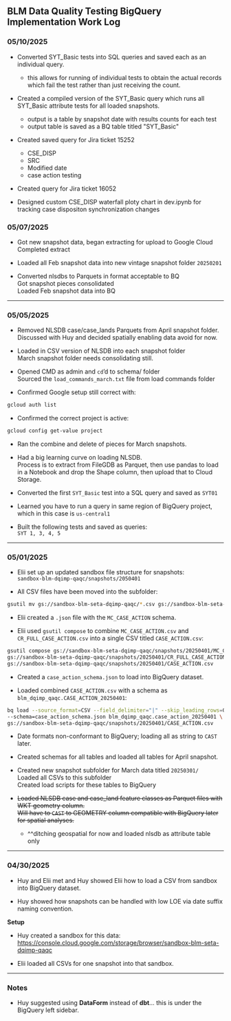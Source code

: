 ## BLM Data Quality Testing BigQuery Implementation Work Log

### 05/10/2025

* Converted SYT_Basic tests into SQL queries and saved each as an individual query.
    * this allows for running of individual tests to obtain the actual records which fail the test rather than just receiving the count.

* Created a compiled version of the SYT_Basic query which runs all SYT_Basic attribute tests for all loaded snapshots.
    * output is a table by snapshot date with results counts for each test
    * output table is saved as a BQ table titled "SYT_Basic"

* Created saved query for Jira ticket 15252
    * CSE_DISP 
    * SRC
    * Modified date 
    * case action testing

* Created query for Jira ticket 16052

* Designed custom CSE_DISP waterfall ploty chart in dev.ipynb for tracking case dispositon synchronization changes

### 05/07/2025

* Got new snapshot data, began extracting for upload to Google Cloud  
Completed extract

* Loaded all Feb snapshot data into new vintage snapshot folder `20250201`

* Converted nlsdbs to Parquets in format acceptable to BQ  
Got snapshot pieces consolidated  
Loaded Feb snapshot data into BQ

---

### 05/05/2025

* Removed NLSDB case/case_lands Parquets from April snapshot folder. Discussed with Huy and decided spatially enabling data avoid for now.

* Loaded in CSV version of NLSDB into each snapshot folder  
March snapshot folder needs consolidating still.

* Opened CMD as admin and `cd`’d to schema/ folder  
Sourced the `load_commands_march.txt` file from load commands folder

* Confirmed Google setup still correct with:

```bash
gcloud auth list
```

* Confirmed the correct project is active:

```bash
gcloud config get-value project
```

* Ran the combine and delete of pieces for March snapshots.

* Had a big learning curve on loading NLSDB.  
Process is to extract from FileGDB as Parquet, then use pandas to load in a Notebook and drop the Shape column, then upload that to Cloud Storage.

* Converted the first `SYT_Basic` test into a SQL query and saved as `SYT01`

* Learned you have to run a query in same region of BigQuery project, which in this case is `us-central1`

* Built the following tests and saved as queries:  
`SYT 1, 3, 4, 5`

---

### 05/01/2025

* Elii set up an updated sandbox file structure for snapshots:  
`sandbox-blm-dqimp-qaqc/snapshots/2050401`

* All CSV files have been moved into the subfolder:

```bash
gsutil mv gs://sandbox-blm-seta-dqimp-qaqc/*.csv gs://sandbox-blm-seta-dqimp-qaqc/snapshots/20250401/
```

* Elii created a `.json` file with the `MC_CASE_ACTION` schema.

* Elii used `gsutil compose` to combine `MC_CASE_ACTION.csv` and `CR_FULL_CASE_ACTION.csv` into a single CSV titled `CASE_ACTION.csv`:

```bash
gsutil compose gs://sandbox-blm-seta-dqimp-qaqc/snapshots/20250401/MC_CASE_ACTION.csv \
gs://sandbox-blm-seta-dqimp-qaqc/snapshots/20250401/CR_FULL_CASE_ACTION.csv \
gs://sandbox-blm-seta-dqimp-qaqc/snapshots/20250401/CASE_ACTION.csv
```

* Created a `case_action_schema.json` to load into BigQuery dataset.

* Loaded combined `CASE_ACTION.csv` with a schema as `blm_dqimp_qaqc.CASE_ACTION_20250401`:

```bash
bq load --source_format=CSV --field_delimiter="|" --skip_leading_rows=0 \
--schema=case_action_schema.json blm_dqimp_qaqc.case_action_20250401 \
gs://sandbox-blm-seta-dqimp-qaqc/snapshots/20250401/CASE_ACTION.csv
```

* Date formats non-conformant to BigQuery; loading all as string to `CAST` later.

* Created schemas for all tables and loaded all tables for April snapshot.

* Created new snapshot subfolder for March data titled `20250301/`  
Loaded all CSVs to this subfolder  
Created load scripts for these tables to BigQuery

* ~~Loaded NLSDB case and case_land feature classes as Parquet files with WKT geometry column.  
Will have to `CAST` to GEOMETRY column compatible with BigQuery later for spatial analyses.~~
    * ^^ditching geospatial for now and loaded nlsdb as attribute table only

---

### 04/30/2025

* Huy and Elii met and Huy showed Elii how to load a CSV from sandbox into BigQuery dataset.

* Huy showed how snapshots can be handled with low LOE via date suffix naming convention.

**Setup**

* Huy created a sandbox for this data:  
<https://console.cloud.google.com/storage/browser/sandbox-blm-seta-dqimp-qaqc>

* Elii loaded all CSVs for one snapshot into that sandbox.

---

### Notes

* Huy suggested using **DataForm** instead of **dbt**… this is under the BigQuery left sidebar.